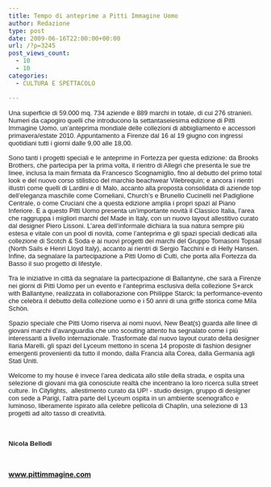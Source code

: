```yaml
---
title: Tempo di anteprime a Pitti Immagine Uomo
author: Redazione
type: post
date: 2009-06-16T22:00:00+00:00
url: /?p=3245
post_views_count:
  - 10
  - 10
categories:
  - CULTURA E SPETTACOLO

---
```

<p style="margin&#45;bottom: 0cm; text&#45;align: left; ">
  <font face="Tahoma, sans&#45;serif"><font size="2">Una superficie di 59.000 mq. 734 aziende e 889 marchi in totale, di cui 276 stranieri. Numeri da capogiro quelli che introducono la settantaseiesima edizione di Pitti Immagine Uomo, un&#8217;anteprima mondiale delle collezioni di abbigliamento e accessori primavera/estate 2010. Appuntamento a Firenze dal 16 al 19 giugno con ingressi quotidiani tutti i giorni dalle 9,00 alle 18,00.</font></font>
</p>

<p style="margin&#45;bottom: 0cm; text&#45;align: left; ">
  <font face="Tahoma, sans&#45;serif"><font size="2">Sono tanti i progetti speciali e le anteprime in Fortezza per questa edizione: da Brooks Brothers, che partecipa per la prima volta, il rientro di Allegri che presenta le sue tre linee, inclusa la main firmata da Francesco Scognamiglio, fino al debutto del primo total look e del nuovo corso stilistico del marchio beachwear Vilebrequin; e ancora i rientri illustri come quelli di Lardini e di Malo, accanto alla proposta consolidata di aziende top dell&rsquo;eleganza maschile come Corneliani, Church&rsquo;s e Brunello Cucinelli nel Padiglione Centrale, o come Cruciani che a questa edizione amplia i propri spazi al Piano Inferiore. E a questo Pitti Uomo presenta un&rsquo;importante novit&agrave; il Classico Italia, l&rsquo;area che raggruppa i migliori marchi del Made in Italy, con un nuovo layout allestitivo curato dal designer Piero Lissoni. L&rsquo;area dell&rsquo;informale dichiara la sua natura sempre pi&ugrave; estesa e vitale con un pool di novit&agrave;, come l&rsquo;anteprima e gli spazi speciali dedicati alla collezione di Scotch & Soda e ai nuovi progetti dei marchi del Gruppo Tomasoni Topsail (North Sails e Henri Lloyd Italy), accanto ai rientri di Sergio Tacchini e di Helly Hansen. Infine, da segnalare la partecipazione a Pitti Uomo di Culti, che porta alla Fortezza da Basso il suo progetto di lifestyle.</font></font>
</p>

<p style="margin&#45;bottom: 0cm; text&#45;align: left; ">
  <font face="Tahoma, sans&#45;serif"><font size="2">Tra le iniziative in citt&agrave; da segnalare la partecipazione di Ballantyne, che sar&agrave; a Firenze nei giorni di Pitti Uomo per un evento e l&rsquo;anteprima esclusiva della collezione S+arck with Ballantyne, realizzata in collaborazione con Philippe Starck; la performance&#45;evento che celebra il debutto della collezione uomo e i 50 anni di una griffe storica come Mila Sch&ouml;n.</font></font>
</p>

<p style="margin&#45;bottom: 0cm; text&#45;align: left; ">
  <font face="Tahoma, sans&#45;serif"><font size="2">Spazio speciale che Pitti Uomo riserva ai nomi nuovi, New Beat(s) guarda alle linee di giovani marchi d&rsquo;avanguardia che uno scouting attento ha segnalato come i pi&ugrave; interessanti a livello internazionale. Trasformate dal nuovo layout curato della designer Ilaria Marelli, gli spazi del Lyceum mettono in scena 14 proposte di fashion designer emergenti provenienti da tutto il mondo, dalla Francia alla Corea, dalla Germania agli Stati Uniti.</font></font>
</p>

<p style="margin&#45;bottom: 0cm; text&#45;align: left; ">
  <font face="Tahoma, sans&#45;serif"><font size="2">Welcome to my house &egrave; invece l&rsquo;area dedicata allo stile della strada, e ospita una selezione di giovani ma gi&agrave; conosciute realt&agrave; che incentrano la loro ricerca sulla street culture. In Citylights,&nbsp; allestimento curato da UP! &#45; studio design, gruppo di designer con sede a Parigi, l&rsquo;altra parte del Lyceum ospita in un ambiente scenografico e luminoso, liberamente ispirato alla celebre pellicola di Chaplin, una selezione di 13 progetti ad alto tasso di creativit&agrave;.</font></font>
</p>

<p style="margin&#45;bottom: 0cm; text&#45;align: left; ">
  &nbsp;
</p>

<p align="justify" style="margin&#45;bottom: 0cm">
  <font face="Tahoma, sans&#45;serif"><font size="2"><strong>Nicola Bellodi</strong></font></font>
</p>

<p align="justify" style="margin&#45;bottom: 0cm">
  &nbsp;
</p>

<p align="justify" style="margin&#45;bottom: 0cm">
  <a href="https://www.pittimmagine.com"><strong>www.pittimmagine.com</strong></a>
</p>

<p align="justify" style="margin&#45;bottom: 0cm">
  <b><br /> </b>
</p>